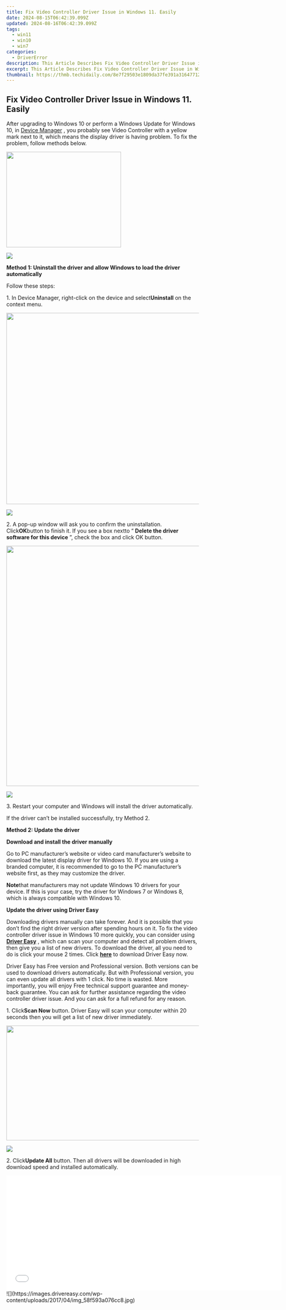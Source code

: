 ```yaml
---
title: Fix Video Controller Driver Issue in Windows 11. Easily
date: 2024-08-15T06:42:39.099Z
updated: 2024-08-16T06:42:39.099Z
tags:
  - win11
  - win10
  - win7
categories:
  - DriverError
description: This Article Describes Fix Video Controller Driver Issue in Windows 11. Easily
excerpt: This Article Describes Fix Video Controller Driver Issue in Windows 11. Easily
thumbnail: https://thmb.techidaily.com/8e7f29503e1809da37fe391a31647712629490bb93b62275ef9ee0f83d862d33.jpg
---
```


## Fix Video Controller Driver Issue in Windows 11. Easily

 After upgrading to Windows 10 or perform a Windows Update for Windows 10, in [Device Manager](https://tools.techidaily.com/drivereasy/download/) , you probably see Video Controller with a yellow mark next to it, which means the display driver is having problem. To fix the problem, follow methods below.

<!-- affiliate ads begin -->
<a href="https://caperobbin.sjv.io/c/5597632/2006123/18460" target="_top" id="2006123"><img src="//a.impactradius-go.com/display-ad/18460-2006123" border="0" alt="" width="300" height="250"/></a><img height="0" width="0" src="https://imp.pxf.io/i/5597632/2006123/18460" style="position:absolute;visibility:hidden;" border="0" />
<!-- affiliate ads end -->
![](https://images.drivereasy.com/wp-content/uploads/2016/10/img_57fb3787d1bae.jpg)

   **Method 1: Uninstall the driver and allow Windows to load the driver automatically**
  
 Follow these steps:  
  
 1\. In Device Manager, right-click on the device and select**Uninstall** on the context menu.  

<!-- affiliate ads begin -->
<a href="https://appsumo.8odi.net/c/5597632/2087407/7443" target="_top" id="2087407"><img src="//a.impactradius-go.com/display-ad/7443-2087407" border="0" alt="" width="600" height="500"/></a><img height="0" width="0" src="https://appsumo.8odi.net/i/5597632/2087407/7443" style="position:absolute;visibility:hidden;" border="0" />
<!-- affiliate ads end -->
![](https://images.drivereasy.com/wp-content/uploads/2016/10/img_57fb3b4cde359.png)

2\. A pop-up window will ask you to confirm the uninstallation. Click**OK**button to finish it. If you see a box nextto “ **Delete the driver software for this device**  ”, check the box and click OK button.  
  
<!-- affiliate ads begin -->
<a href="https://thefitville.pxf.io/c/5597632/1526796/15852" target="_top" id="1526796"><img src="//a.impactradius-go.com/display-ad/15852-1526796" border="0" alt="" width="1200" height="628"/></a><img height="0" width="0" src="https://imp.pxf.io/i/5597632/1526796/15852" style="position:absolute;visibility:hidden;" border="0" />
<!-- affiliate ads end -->
![](https://images.drivereasy.com/wp-content/uploads/2016/10/img_57fb3a553a117.png)
  
 3\. Restart your computer and Windows will install the driver automatically.  
  
 If the driver can’t be installed successfully, try Method 2.  
  
 **Method 2: Update the driver**
  
 **Download and install the driver manually**
  
Go to PC manufacturer’s website or video card manufacturer’s website to download the latest display driver for Windows 10\. If you are using a branded computer, it is recommended to go to the PC manufacturer’s website first, as they may customize the driver.
  
**Note**that manufacturers may not update Windows 10 drivers for your device. If this is your case, try the driver for Windows 7 or Windows 8, which is always compatible with Windows 10.  
  
**Update the driver using Driver Easy**
  
 Downloading drivers manually can take forever. And it is possible that you don’t find the right driver version after spending hours on it. To fix the video controller driver issue in Windows 10 more quickly, you can consider using **[Driver Easy](https://tools.techidaily.com/drivereasy/download/)**  , which can scan your computer and detect all problem drivers, then give you a list of new drivers. To download the driver, all you need to do is click your mouse 2 times. Click **[here](https://tools.techidaily.com/drivereasy/download/)**  to download Driver Easy now.  
  
 Driver Easy has Free version and Professional version. Both versions can be used to download drivers automatically. But with Professional version, you can even update all drivers with 1 click. No time is wasted. More importantly, you will enjoy Free technical support guarantee and money-back guarantee. You can ask for further assistance regarding the video controller driver issue. And you can ask for a full refund for any reason.  
  
 1\. Click**Scan Now** button. Driver Easy will scan your computer within 20 seconds then you will get a list of new driver immediately.  

<!-- affiliate ads begin -->
<a href="https://25home.pxf.io/c/5597632/2090698/16836" target="_top" id="2090698"><img src="//a.impactradius-go.com/display-ad/16836-2090698" border="0" alt="" width="720" height="300"/></a>
<!-- affiliate ads end -->
![](https://images.drivereasy.com/wp-content/uploads/2017/04/img_58f5938a5febf.jpg)

 2\. Click**Update All** button. Then all drivers will be downloaded in high download speed and installed automatically.  

<!-- affiliate ads begin -->
<iframe id="iframe_672" src="//a.impactradius-go.com/gen-ad-code/5597632/1959812/17834/" width="720" height="300" scrolling="no" frameborder="0" marginheight="0" marginwidth="0"></iframe>
<!-- affiliate ads end -->
![](https://images.drivereasy.com/wp-content/uploads/2017/04/img_58f593a076cc8.jpg)

<ins class="adsbygoogle"
     style="display:block"
     data-ad-format="autorelaxed"
     data-ad-client="ca-pub-7571918770474297"
     data-ad-slot="1223367746"></ins>



<ins class="adsbygoogle"
     style="display:block"
     data-ad-client="ca-pub-7571918770474297"
     data-ad-slot="8358498916"
     data-ad-format="auto"
     data-full-width-responsive="true"></ins>




